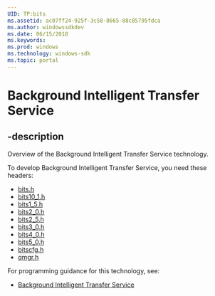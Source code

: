 ```yaml
---
UID: TP:bits
ms.assetid: ac07ff24-925f-3c58-8665-88c85795fdca
ms.author: windowssdkdev
ms.date: 06/15/2018
ms.keywords: 
ms.prod: windows
ms.technology: windows-sdk
ms.topic: portal
---
```


# Background Intelligent Transfer Service

## -description

Overview of the Background Intelligent Transfer Service technology.

To develop Background Intelligent Transfer Service, you need these headers:

 * [bits.h](../bits/index.md)
 * [bits10_1.h](../bits10_1/index.md)
 * [bits1_5.h](../bits1_5/index.md)
 * [bits2_0.h](../bits2_0/index.md)
 * [bits2_5.h](../bits2_5/index.md)
 * [bits3_0.h](../bits3_0/index.md)
 * [bits4_0.h](../bits4_0/index.md)
 * [bits5_0.h](../bits5_0/index.md)
 * [bitscfg.h](../bitscfg/index.md)
 * [qmgr.h](../qmgr/index.md)

For programming guidance for this technology, see:
* [Background Intelligent Transfer Service](/windows/desktop/bits)

